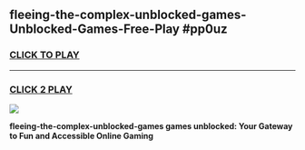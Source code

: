 
## fleeing-the-complex-unblocked-games-Unblocked-Games-Free-Play #pp0uz
<h3>
<a href="https://us.freeplayer.one?title=fleeing-the-complex-unblocked-games&ref=9M">CLICK TO PLAY</a></h3>
<hr>

<h3>
<a href="https://us.freeplayer.one?title=fleeing-the-complex-unblocked-games&ref=9M">CLICK 2 PLAY</a>
  
</h3>

<a href="https://us.freeplayer.one?title=fleeing-the-complex-unblocked-games&ref=9M"><img src="https://clearcache.store/games.png"></a>


**fleeing-the-complex-unblocked-games games unblocked: Your Gateway to Fun and Accessible Online Gaming**
